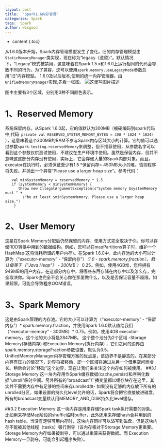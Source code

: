 ```yaml
---
layout: post
title:  "Spark1.6内存管理"
categories: Spark
tags:  Spark
author: wisgood
---
```



* content
{:toc}


从1.6.0版本开始，Spark内存管理模型发生了变化。旧的内存管理模型由```StaticMemoryManager```类实现，现在称为“legacy（遗留）”。默认情况下，“Legacy”模式被禁用，这意味着在Spark 1.5.x和1.6.0上运行相同的代码会导致不同的行为。为了兼容，您可以使用```spark.memory.useLegacyMode```参数启用“旧”内存模型。
1.6.0及以后版本,使用的统一内存管理器，由```UnifiedMemoryManager```实现,先看一张图。
![这里写图片描述](http://img.blog.csdn.net/20170923105127126?watermark/2/text/aHR0cDovL2Jsb2cuY3Nkbi5uZXQvd2lzZ29vZA==/font/5a6L5L2T/fontsize/400/fill/I0JBQkFCMA==/dissolve/70/gravity/SouthEast)

图中主要有3个区域，分别用3种不同颜色表示。

# 1、Reserved Memory
系统保留内存。从Spark 1.6.0起，它的值默认为300MB（被硬编码到spark代码中,代码``` private val RESERVED_SYSTEM_MEMORY_BYTES = 300 * 1024 * 1024）``` ），这意味着这个300MB的RAM不参与Spark内存区域大小的计算。它的值可以通过参数```spark.testing.reservedMemory```来调整，但不推荐使用，从参数名字可以看到这个参数仅供测试使用，不建议在生产环境中使用。虽然是保留内存，但并不意味这这部分内存没有使用，实际上，它会存储大量的Spark内部对象。而且，executor在执行时，必须保证至少有1.5 *保留内存= 450MB大小的堆，否则程序将失败，并抛出一个异常“Please use a larger heap size”。参考代码：
```
   val minSystemMemory = reservedMemory * 1.5
   if (systemMemory < minSystemMemory) {
      throw new IllegalArgumentException(s"System memory $systemMemory must " +
        s"be at least $minSystemMemory. Please use a larger heap size.")
    }
```

# 2、User Memory
这是在Spark Memory分配后仍然保留的内存，使用方式完全取决于你。你可以存储RDD转换中用到的数据结构。例如，您可以在mapPartitions算子时，维护一个HashMap(这将消耗所谓的用户内存)。在Spark 1.6.0中，此内存池的大小可以计算为（“executor-memory” - “保留内存”）*（1.0  -  spark.memory.fraction），默认值等于（“Java Heap”） -  300MB ）* 0.25。例如，使用4GB堆，您将拥有949MB的用户内存。在这部分内存中，将哪些东西存储在内存中以及怎么存，完全取决你。Spark也完全不会关心你在那里做什么，以及是否保证容量不超限。如果超限，可能会导致程序OOM错误。


# 3、Spark Memory
这是由Spark管理的内存池。它的大小可以计算为（“executor-memory” - “保留内存”）* spark.memory.fraction，并使用Spark 1.6.0默认值给我们（“executor-memory” -  300MB）* 0.75。例如，使用4GB executor-memory，这个池的大小将是2847MB。
这个整个池分为2个区域 -Storage Memory(存储内存) 和Execution Memory(执行内存) ，它们之间的边界由spark.memory.storageFraction参数设置，默认为0.5。
UnifiedMemoryManager内存管理方案的优点是，该边界不是静态的。在某部分内存有压力的情况下，边界将被移动，即一个区域将通过从另一个借用空间而增长。稍后会讨论“移动”这个边界，现在让我们来关注这个内存如何被使用。
##3.1 Storage Memory
 这一块内存用作Spark缓存数据(cache,persist)和序列化数据”unroll”临时空间。另外所有的”broadcast”广播变量都以缓存块存在这里。其实并不需要内存中有足够的空间来存unrolled块- 如果没有足够的内存放下所有的unrolled分区，如果设置的持久化level允许的话，Spark将会把它直接放进磁盘。所有的broadcast变量默认用MEMORY_AND_DISK持久化level缓存。

##3.2 Execution Memory
这一块内存是用来存储Spark task执行需要的对象。比如用来存储Map阶段的shuffle临时buffer，此外还用来存储hash合并用到的hash table。当没有足够可用内存时，这块内存同样可以溢写到磁盘，但是这块内存不能被其他线程（tasks）强行剥夺（该内存相对于Storage Memory更重要。Storage Memory内存如果被剥夺，可以通过重算来获得数据。而 Execution Memory一旦剥夺，可能会引起程序失败）。